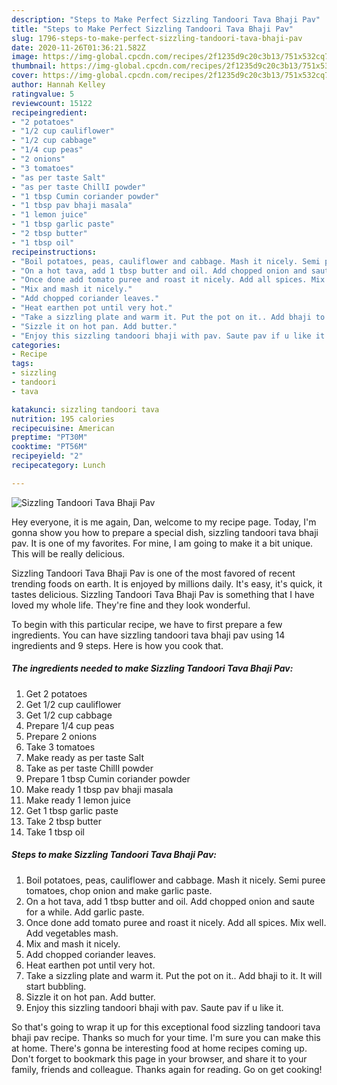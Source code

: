 ```yaml
---
description: "Steps to Make Perfect Sizzling Tandoori Tava Bhaji Pav"
title: "Steps to Make Perfect Sizzling Tandoori Tava Bhaji Pav"
slug: 1796-steps-to-make-perfect-sizzling-tandoori-tava-bhaji-pav
date: 2020-11-26T01:36:21.582Z
image: https://img-global.cpcdn.com/recipes/2f1235d9c20c3b13/751x532cq70/sizzling-tandoori-tava-bhaji-pav-recipe-main-photo.jpg
thumbnail: https://img-global.cpcdn.com/recipes/2f1235d9c20c3b13/751x532cq70/sizzling-tandoori-tava-bhaji-pav-recipe-main-photo.jpg
cover: https://img-global.cpcdn.com/recipes/2f1235d9c20c3b13/751x532cq70/sizzling-tandoori-tava-bhaji-pav-recipe-main-photo.jpg
author: Hannah Kelley
ratingvalue: 5
reviewcount: 15122
recipeingredient:
- "2 potatoes"
- "1/2 cup cauliflower"
- "1/2 cup cabbage"
- "1/4 cup peas"
- "2 onions"
- "3 tomatoes"
- "as per taste Salt"
- "as per taste ChillI powder"
- "1 tbsp Cumin coriander powder"
- "1 tbsp pav bhaji masala"
- "1 lemon juice"
- "1 tbsp garlic paste"
- "2 tbsp butter"
- "1 tbsp oil"
recipeinstructions:
- "Boil potatoes, peas, cauliflower and cabbage. Mash it nicely. Semi puree tomatoes, chop onion and make garlic paste."
- "On a hot tava, add 1 tbsp butter and oil. Add chopped onion and saute for a while. Add garlic paste."
- "Once done add tomato puree and roast it nicely. Add all spices. Mix well. Add vegetables mash."
- "Mix and mash it nicely."
- "Add chopped coriander leaves."
- "Heat earthen pot until very hot."
- "Take a sizzling plate and warm it. Put the pot on it.. Add bhaji to it. It will start bubbling."
- "Sizzle it on hot pan. Add butter."
- "Enjoy this sizzling tandoori bhaji with pav. Saute pav if u like it."
categories:
- Recipe
tags:
- sizzling
- tandoori
- tava

katakunci: sizzling tandoori tava 
nutrition: 195 calories
recipecuisine: American
preptime: "PT30M"
cooktime: "PT56M"
recipeyield: "2"
recipecategory: Lunch

---
```



![Sizzling Tandoori Tava Bhaji Pav](https://img-global.cpcdn.com/recipes/2f1235d9c20c3b13/751x532cq70/sizzling-tandoori-tava-bhaji-pav-recipe-main-photo.jpg)

Hey everyone, it is me again, Dan, welcome to my recipe page. Today, I'm gonna show you how to prepare a special dish, sizzling tandoori tava bhaji pav. It is one of my favorites. For mine, I am going to make it a bit unique. This will be really delicious.

Sizzling Tandoori Tava Bhaji Pav is one of the most favored of recent trending foods on earth. It is enjoyed by millions daily. It's easy, it's quick, it tastes delicious. Sizzling Tandoori Tava Bhaji Pav is something that I have loved my whole life. They're fine and they look wonderful.




To begin with this particular recipe, we have to first prepare a few ingredients. You can have sizzling tandoori tava bhaji pav using 14 ingredients and 9 steps. Here is how you cook that.

<!--inarticleads1-->

##### The ingredients needed to make Sizzling Tandoori Tava Bhaji Pav:

1. Get 2 potatoes
1. Get 1/2 cup cauliflower
1. Get 1/2 cup cabbage
1. Prepare 1/4 cup peas
1. Prepare 2 onions
1. Take 3 tomatoes
1. Make ready as per taste Salt
1. Take as per taste ChillI powder
1. Prepare 1 tbsp Cumin coriander powder
1. Make ready 1 tbsp pav bhaji masala
1. Make ready 1 lemon juice
1. Get 1 tbsp garlic paste
1. Take 2 tbsp butter
1. Take 1 tbsp oil




<!--inarticleads2-->

##### Steps to make Sizzling Tandoori Tava Bhaji Pav:

1. Boil potatoes, peas, cauliflower and cabbage. Mash it nicely. Semi puree tomatoes, chop onion and make garlic paste.
1. On a hot tava, add 1 tbsp butter and oil. Add chopped onion and saute for a while. Add garlic paste.
1. Once done add tomato puree and roast it nicely. Add all spices. Mix well. Add vegetables mash.
1. Mix and mash it nicely.
1. Add chopped coriander leaves.
1. Heat earthen pot until very hot.
1. Take a sizzling plate and warm it. Put the pot on it.. Add bhaji to it. It will start bubbling.
1. Sizzle it on hot pan. Add butter.
1. Enjoy this sizzling tandoori bhaji with pav. Saute pav if u like it.




So that's going to wrap it up for this exceptional food sizzling tandoori tava bhaji pav recipe. Thanks so much for your time. I'm sure you can make this at home. There's gonna be interesting food at home recipes coming up. Don't forget to bookmark this page in your browser, and share it to your family, friends and colleague. Thanks again for reading. Go on get cooking!
